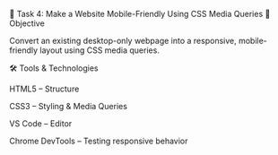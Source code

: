 📱 Task 4: Make a Website Mobile-Friendly Using CSS Media Queries
🎯 Objective

Convert an existing desktop-only webpage into a responsive, mobile-friendly layout using CSS media queries.

🛠️ Tools & Technologies

HTML5 – Structure

CSS3 – Styling & Media Queries

VS Code – Editor

Chrome DevTools – Testing responsive behavior